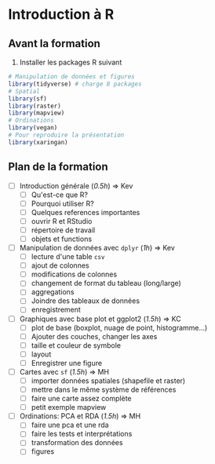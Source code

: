 # Introduction à R


## Avant la formation

1. Installer les packages R suivant

```R
# Manipulation de données et figures
library(tidyverse) # charge 8 packages
# Spatial
library(sf)
library(raster)
library(mapview)
# Ordinations
library(vegan)
# Pour reproduire la présentation
library(xaringan)
```

## Plan de la formation

- [ ] Introduction générale (*0.5h*) => Kev
  - [ ] Qu'est-ce que R?
  - [ ] Pourquoi utiliser R?
  - [ ] Quelques references importantes
  - [ ] ouvrir R et RStudio
  - [ ] répertoire de travail
  - [ ] objets et functions
- [ ] Manipulation de données avec `dplyr` (*1h*) => Kev
  - [ ] lecture d'une table `csv`
  - [ ] ajout de colonnes
  - [ ] modifications de colonnes
  - [ ] changement de format du tableau (long/large)
  - [ ] aggregations
  - [ ] Joindre des tableaux de données
  - [ ] enregistrement
- [ ] Graphiques avec base plot et ggplot2 (*1.5h*) => KC
  - [ ] plot de base (boxplot, nuage de point, histogramme...)
  - [ ] Ajouter des couches, changer les axes
  - [ ] taille et couleur de symbole
  - [ ] layout
  - [ ] Enregistrer une figure
- [ ] Cartes avec `sf` (*1.5h*) => MH
  - [ ] importer données spatiales (shapefile et raster)
  - [ ] mettre dans le même système de références
  - [ ] faire une carte assez complète
  - [ ] petit exemple mapview
- [ ] Ordinations: PCA et RDA (*1.5h*) => MH
  - [ ] faire une pca et une rda
  - [ ] faire les tests et interprétations
  - [ ] transformation des données
  - [ ] figures
